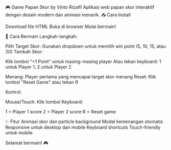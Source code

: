 🎮 Game Papan Skor by Vinto Rizalfi
Aplikasi web papan skor interaktif dengan desain modern dan animasi menarik.
📥 Cara Install

Download file HTML
Buka di browser
Mulai bermain!

🎯 Cara Bermain
Langkah-langkah:

Pilih Target Skor: Gunakan dropdown untuk memilih win point (5, 10, 15, atau 20)
Tambah Skor:

Klik tombol "+1 Point" untuk masing-masing player
Atau tekan keyboard: 1 untuk Player 1, 2 untuk Player 2


Menang: Player pertama yang mencapai target skor menang
Reset: Klik tombol "Reset Game" atau tekan R

Kontrol:

Mouse/Touch: Klik tombol
Keyboard:

1 = Player 1 score
2 = Player 2 score
R = Reset game



✨ Fitur
Animasi skor dan particle background
Modal kemenangan otomatis
Responsive untuk desktop dan mobile
Keyboard shortcuts
Touch-friendly untuk mobile

Selamat bermain! 🎮
